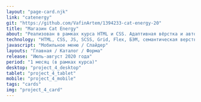 ```yaml
---
layout: "page-card.njk"
link: "catenergy"
git: "https://github.com/VafinArtem/1394233-cat-energy-20"
title: "Магазин Cat Energy"
about: "Реализован в рамках курса HTML и CSS. Адаптивная вёрстка и автоматизация на htmlacademy.ru. Данный проект верстался под наблюдением наставника и был защищен на 100% на 1ой неделе защиты."
technology: "HTML, CSS, JS, SCSS, Grid, Flex, БЭМ, семантическая верстка, адаптивная верстка (Mobile, tablet, desktop), резиновая mobile версия, сборщик Gulp."
javascript: "Мобильное меню / Слайдер"
layouts: "Главная / Каталог / Форма"
release: "Июль-август 2020 года"
period: "1 месяц (в рамках курса)"
desktop: "project_4_desktop"
tablet: "project_4_tablet"
mobile: "project_4_mobile"
tags: "cards"
img: "project_4_card"
---
```

